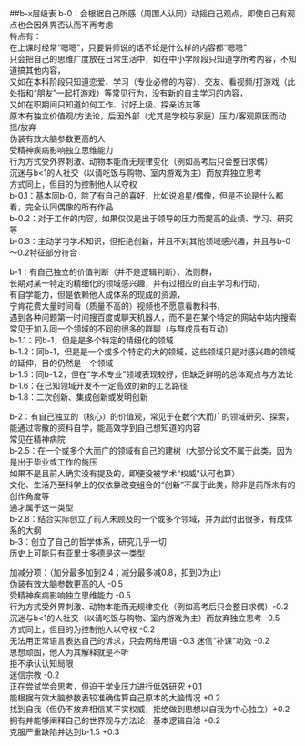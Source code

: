 ##b-x层级表
b-0：会根据自己所感（周围人认同）动摇自己观点，即使自己有观点也会因外界否认而不再考虑  
特点有：  
在上课时经常“嗯嗯”，只要讲师说的话不论是什么样的内容都“嗯嗯”  
只会把自己的思维广度放在日常生活中，如在中小学阶段只知道学所考内容，不知道搞其他内容，  
又如在本科阶段只知道恋爱、学习（专业必修的内容）、交友、看视频/打游戏（此处指和“朋友”一起打游戏）等常见行为，没有新的自主学习的内容，  
又如在职期间只知道如何工作、讨好上级、探亲访友等  
原本有独立价值观/方法论，后因外部（尤其是学校与家庭）压力/客观原因而动摇/放弃  
伪装有效大脑参数更高的人  
受精神疾病影响独立思维能力  
行为方式受外界刺激、动物本能而无规律变化（例如高考后只会整日求偶）  
沉迷与b<1的人社交（以请吃饭与购物、室内游戏为主）而放弃独立思考  
方式同上，但目的为控制他人以夺权  
b-0.1：基本同b-0，除了有自己的喜好，比如说追星/偶像，但是不论是什么都看，完全认同偶像的所有作品  
b-0.2：对于工作的内容，如果仅仅是出于领导的压力而提高的业绩、学习、研究等  
b-0.3：主动学刁学术知识，但拒绝创新，并且不对其他领域感兴趣，并且与b-0～0.2特征部分符合  

b-1：有自己独立的价值判断（并不是逻辑判断）、法则群，  
长期对某一特定的精细化的领域感兴趣，并有过相应的自主学习和行动，  
有自学能力，但是依赖他人成体系的现成的资源，  
宁肯花费大量时间看（质量不高的）视频也不愿意看教科书，  
遇到各种问题第一时间搜百度或聊天机器人，而不是在某个特定的网站中站内搜索    
常见于加入同一个领域的不同的很多的群聊（与群成员有互动）    
b-1.1：同b-1，但是是多个特定的精细化的领域  
b-1.2：同b-1，但是是一个或多个特定的大的领域，这些领域只是对感兴趣的领域的延伸，目的仍然是一个领域  
b-1.5：同b-1.2，但在“学术专业”领域表现较好，但缺乏鲜明的总体观点与方法论  
b-1.6：在已知领域开发不一定高效的新的工艺路径  
b-1.8：二次创新、集成创新或发明创新  

b-2：有自己独立的（核心）的价值观，常见于在数个大而广的领域研究、探索，能通过零散的资料自学，能高效学到自己想知道的内容  
常见在精神病院  
b-2.5：在一个或多个大而广的领域有自己的建树（大部分论文不属于此类，因为是出于毕业或工作的施压  
如果不是且前人确实没有提及的，即便没被学术“权威”认可也算）  
文化、生活乃至科学上的仅依靠改变组合的“创新”不属于此类，除非是前所未有的创作角度等  
通才属于这一类型  
b-2.8：结合实际创立了前人未顾及的一个或多个领域，并为此付出很多，有成体系的大纲  
b-3：创立了自己的哲学体系，研究几乎一切  
历史上可能只有亚里士多德是这一类型  

加减分项：（加分最多加到2.4；减分最多减0.8，扣到0为止）  
伪装有效大脑参数更高的人 -0.5  
受精神疾病影响独立思维能力 -0.5  
行为方式受外界刺激、动物本能而无规律变化（例如高考后只会整日求偶）-0.2  
沉迷与b<1的人社交（以请吃饭与购物、室内游戏为主）而放弃独立思考 -0.5  
方式同上，但目的为控制他人以夺权 -0.2  
无法用正常语言表达自己的诉求，只会网络用语 -0.3
迷信“补课”功效 -0.2  
思想顽固，他人为其解释就是不听  
拒不承认认知局限  
迷信宗教 -0.2  
正在尝试学会思考，但迫于学业压力进行低效研究 +0.1  
能根据有效大脑参数表较准确估算自己原本的大脑情况 +0.2  
找到自我（但仍不放弃相信某不实权威，拒绝做到思想以自我为中心独立）+0.2  
拥有并能够阐释自己的世界观与方法论，基本逻辑自洽 +0.2  
克服严重缺陷并达到b-1.5 +0.3  

